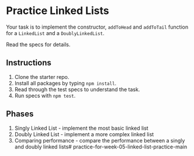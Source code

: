 # Practice Linked Lists

Your task is to implement the constructor, `addToHead` and `addToTail` function
for a `LinkedList` and a `DoublyLinkedList`.

Read the specs for details.

## Instructions

1. Clone the starter repo.
2. Install all packages by typing `npm install`.
3. Read through the test specs to understand the task.
4. Run specs with `npm test`.

## Phases

1. Singly Linked List - implement the most basic linked list
2. Doubly Linked List - implement a more complex linked list
3. Comparing performance - compare the performance between a singly and doubly
   linked lists# practice-for-week-05-linked-list-practice-main
